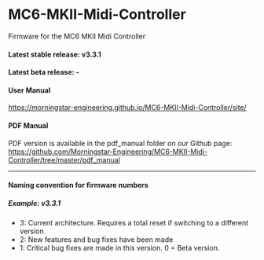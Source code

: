 # MC6-MKII-Midi-Controller
Firmware for the MC6 MKII Midi Controller

#### Latest stable release: v3.3.1
#### Latest beta release: -

#### User Manual

https://morningstar-engineering.github.io/MC6-MKII-Midi-Controller/site/

#### PDF Manual

PDF version is available in the pdf_manual folder on our Github page:
https://github.com/Morningstar-Engineering/MC6-MKII-Midi-Controller/tree/master/pdf_manual

---

#### Naming convention for firmware numbers

##### Example: v3.3.1
- 3: Current architecture. Requires a total reset if switching to a different version
- 2: New features and bug fixes have been made
- 1: Critical bug fixes are made in this version. 0 = Beta version.
